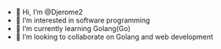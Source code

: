 - 👋 Hi, I’m @Djerome2
- 👀 I’m interested in software programming
- 🌱 I’m currently learning Golang(Go)
- 💞️ I’m looking to collaborate on Golang and web development

<!---
Djerome2/Djerome2 is a ✨ special ✨ repository because its `README.md` (this file) appears on your GitHub profile.
You can click the Preview link to take a look at your changes.
--->
